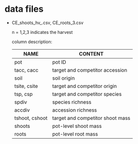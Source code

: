 # data files

- CE_shoots_hv_<n>.csv, CE_roots_3.csv

  n = 1,2,3 indicates the harvest  

  column description:
  
  | NAME           | CONTENT                          |
  |----------------|----------------------------------|
  | pot            | pot ID                           |
  | tacc, cacc     | target and competitor accession  |
  | soil           | soil origin                      |
  | tsite, csite   | target and competitor origin     |
  | tsp, csp       | target and competitor species    |
  | spdiv          | species richness                 |
  | accdiv         | accession richness               |
  | tshoot, cshoot | target and competitor shoot mass |
  | shoots         | pot-level shoot mass             |
  | roots          | pot-level root mass              |


